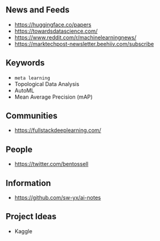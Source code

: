 ## News and Feeds

- https://huggingface.co/papers
- https://towardsdatascience.com/
- https://www.reddit.com/r/machinelearningnews/
- https://marktechpost-newsletter.beehiiv.com/subscribe

## Keywords

- `meta learning`
- Topological Data Analysis
- AutoML
- Mean Average Precision (mAP)

## Communities

- https://fullstackdeeplearning.com/

## People

- https://twitter.com/bentossell

## Information

- https://github.com/sw-yx/ai-notes

## Project Ideas

- Kaggle